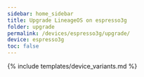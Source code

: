 ```yaml
---
sidebar: home_sidebar
title: Upgrade LineageOS on espresso3g
folder: upgrade
permalink: /devices/espresso3g/upgrade/
device: espresso3g
toc: false
---
```

{% include templates/device_variants.md %}
